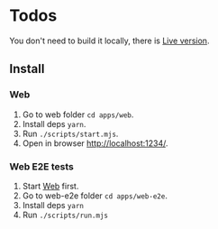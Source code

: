 # Todos

You don't need to build it locally, there is [Live version](https://todos.kozlovzxc.ru/).

## Install

### Web

1. Go to web folder `cd apps/web`.
2. Install deps `yarn`.
3. Run `./scripts/start.mjs`.
4. Open in browser [http://localhost:1234/](http://localhost:1234/).

### Web E2E tests

1. Start [Web](#web) first.
1. Go to web-e2e folder `cd apps/web-e2e`.
2. Install deps `yarn`
3. Run `./scripts/run.mjs`
